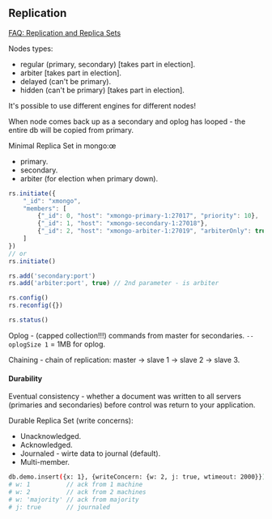Replication
-

[FAQ: Replication and Replica Sets](http://docs.mongodb.org/manual/faq/replica-sets/)

Nodes types:
* regular (primary, secondary) [takes part in election].
* arbiter [takes part in election].
* delayed (can't be primary).
* hidden (can't be primary) [takes part in election].

It's possible to use different engines for different nodes!

When node comes back up as a secondary and oplog has looped - the
entire db will be copied from primary.

Minimal Replica Set in mongo:œ
* primary.
* secondary.
* arbiter (for election when primary down).

````js
rs.initiate({
    "_id": "xmongo",
    "members": [
        {"_id": 0, "host": "xmongo-primary-1:27017", "priority": 10},
        {"_id": 1, "host": "xmongo-secondary-1:27018"},
        {"_id": 2, "host": "xmongo-arbiter-1:27019", "arbiterOnly": true}
    ]
})
// or
rs.initiate()

rs.add('secondary:port')
rs.add('arbiter:port', true) // 2nd parameter - is arbiter

rs.config()
rs.reconfig({})

rs.status()
````

Oplog - (capped collection!!!) commands from master for secondaries.
`--oplogSize 1` = 1MB for oplog.

Chaining - chain of replication: master -> slave 1 -> slave 2 -> slave 3.

#### Durability

Eventual consistency - whether a document was written to all servers
(primaries and secondaries) before control was return to your application.

Durable Replica Set (write concerns):
* Unacknowledged.
* Acknowledged.
* Journaled - wirte data to journal (default).
* Multi-member.

````sh
db.demo.insert({x: 1}, {writeConcern: {w: 2, j: true, wtimeout: 2000}});
# w: 1          // ack from 1 machine
# w: 2          // ack from 2 machines
# w: 'majority' // ack from majority
# j: true       // journaled
````
